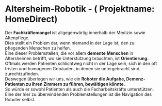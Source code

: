 # Altersheim-Robotik - ( Projektname: HomeDirect) 


Der <strong>Fachkräftemangel</strong> ist allgegenwärtig innerhalb der Medizin sowie Altenpflege.  
 Dies stellt ein Problem dar, wenn niemand in der Lage ist, den zu pflegenden Menschen zu helfen.  
  Eine dieser Problemstellen, die vor allem <strong>demente Menschen</strong> in Altersheimen betrifft, wo sie Unterstützung bräuchten, ist <strong>Orientierung</strong>.  
   Oftmals werden Patienten schlichtweg nicht in der Lage sein, sich in den oft tristen und homogenen Gebäuden, in denen sie untergebracht sind, zurechtzufinden.  
    Deswegen überlegen wir uns, wie ein <strong>Roboter die Aufgabe, Demenz-Patienten zu ihren Zimmern zu führen, bewältigen könnte</strong>.  
     So würde er sowohl Patienten als auch die Facharbeitskräfte unterstützen.  
     Eine der hier zu überwindenden Problemstellungen ist die Navigation des Roboter selbst.
  
